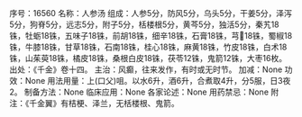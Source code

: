 序号：16560
名称：人参汤
组成：人参5分，防风5分，乌头5分，干姜5分，泽泻5分，狗脊5分，远志5分，附子5分，栝楼根5分，黄芩5分，独活5分，秦艽18铢，牡蛎18铢，五味子18铢，前胡18铢，细辛18铢，石膏18铢，芎18铢，蜀椒18铢，牛膝18铢，甘草18铢，石南18铢，桂心18铢，麻黄18铢，竹皮18铢，白术18铢，山茱萸18铢，橘皮18铢，桑根白皮18铢，茯苓12铢，鬼箭12铢，大枣16枚。
出处：《千金》卷十四。
主治：风癫，往来发作，有时或无时节。
加减：None
功效：None
用法用量：上(口父)咀。以水6升，酒6升，合煮取4升，分5服，日3夜2。
制备方法：None
临床应用：None
各家论述：None
用药禁忌：None
附注：《千金翼》有桔梗、泽兰，无栝楼根、鬼箭。
